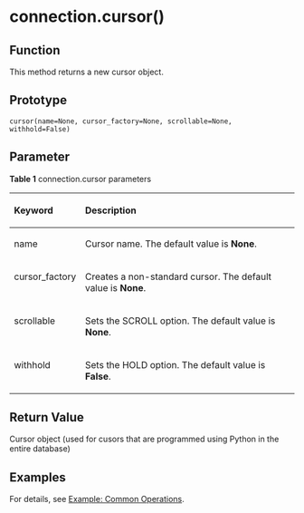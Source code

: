 # connection.cursor\(\)<a name="EN-US_TOPIC_0000001127310747"></a>

## Function<a name="section5708152714306"></a>

This method returns a new cursor object.

## Prototype<a name="section441681310810"></a>

```
cursor(name=None, cursor_factory=None, scrollable=None, withhold=False)
```

## Parameter<a name="en-us_topic_0237120432_en-us_topic_0059778852_s1c9b27937d964eaba00ae77fe1cd2c71"></a>

**Table  1**  connection.cursor parameters

<a name="en-us_topic_0237120432_en-us_topic_0059778852_t82b61d38241342ffa2c83b3e50393841"></a>
<table><thead align="left"><tr id="en-us_topic_0237120432_en-us_topic_0059778852_r3ec068cec36347ccb83a7f18cf131215"><th class="cellrowborder" valign="top" width="23.27%" id="mcps1.2.3.1.1"><p id="en-us_topic_0237120432_en-us_topic_0059778852_a44a45da69b324aa4b5c1187191ec5c77"><a name="en-us_topic_0237120432_en-us_topic_0059778852_a44a45da69b324aa4b5c1187191ec5c77"></a><a name="en-us_topic_0237120432_en-us_topic_0059778852_a44a45da69b324aa4b5c1187191ec5c77"></a><strong id="b135541526205417"><a name="b135541526205417"></a><a name="b135541526205417"></a>Keyword</strong></p>
</th>
<th class="cellrowborder" valign="top" width="76.73%" id="mcps1.2.3.1.2"><p id="en-us_topic_0237120432_en-us_topic_0059778852_aee2bc08a3b8f47bf81fb032ef089ba6d"><a name="en-us_topic_0237120432_en-us_topic_0059778852_aee2bc08a3b8f47bf81fb032ef089ba6d"></a><a name="en-us_topic_0237120432_en-us_topic_0059778852_aee2bc08a3b8f47bf81fb032ef089ba6d"></a><strong id="b1286015278545"><a name="b1286015278545"></a><a name="b1286015278545"></a>Description</strong></p>
</th>
</tr>
</thead>
<tbody><tr id="en-us_topic_0237120432_en-us_topic_0059778852_r89c7807f135840058d4a248137b3ca08"><td class="cellrowborder" valign="top" width="23.27%" headers="mcps1.2.3.1.1 "><p id="p23111054217"><a name="p23111054217"></a><a name="p23111054217"></a>name</p>
</td>
<td class="cellrowborder" valign="top" width="76.73%" headers="mcps1.2.3.1.2 "><p id="p1393801515211"><a name="p1393801515211"></a><a name="p1393801515211"></a>Cursor name. The default value is <strong id="b1025153465414"><a name="b1025153465414"></a><a name="b1025153465414"></a>None</strong>.</p>
</td>
</tr>
<tr id="row9119201612171"><td class="cellrowborder" valign="top" width="23.27%" headers="mcps1.2.3.1.1 "><p id="p41191016141710"><a name="p41191016141710"></a><a name="p41191016141710"></a>cursor_factory</p>
</td>
<td class="cellrowborder" valign="top" width="76.73%" headers="mcps1.2.3.1.2 "><p id="p1011981671716"><a name="p1011981671716"></a><a name="p1011981671716"></a>Creates a non-standard cursor. The default value is <strong id="b175821614115314"><a name="b175821614115314"></a><a name="b175821614115314"></a>None</strong>.</p>
</td>
</tr>
<tr id="row10206172741720"><td class="cellrowborder" valign="top" width="23.27%" headers="mcps1.2.3.1.1 "><p id="p1720682713174"><a name="p1720682713174"></a><a name="p1720682713174"></a>scrollable</p>
</td>
<td class="cellrowborder" valign="top" width="76.73%" headers="mcps1.2.3.1.2 "><p id="p17206227121719"><a name="p17206227121719"></a><a name="p17206227121719"></a>Sets the SCROLL option. The default value is <strong id="b15780142215312"><a name="b15780142215312"></a><a name="b15780142215312"></a>None</strong>.</p>
</td>
</tr>
<tr id="row9558132361711"><td class="cellrowborder" valign="top" width="23.27%" headers="mcps1.2.3.1.1 "><p id="p15558152311177"><a name="p15558152311177"></a><a name="p15558152311177"></a>withhold</p>
</td>
<td class="cellrowborder" valign="top" width="76.73%" headers="mcps1.2.3.1.2 "><p id="p055862318177"><a name="p055862318177"></a><a name="p055862318177"></a>Sets the HOLD option. The default value is <strong id="b63827296538"><a name="b63827296538"></a><a name="b63827296538"></a>False</strong>.</p>
</td>
</tr>
</tbody>
</table>

## Return Value<a name="section899452817814"></a>

Cursor object \(used for cusors that are programmed using Python in the entire database\)

## Examples<a name="section4160944682"></a>

For details, see  [Example: Common Operations](example-common-operations.md).

